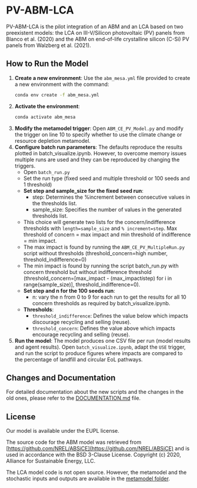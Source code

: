 # PV-ABM-LCA

PV-ABM-LCA is the pilot integration of an ABM and an LCA based on two preexistent models: the LCA on III-V/Silicon photovoltaic (PV) panels from Blanco et al. (2020) and the ABM on end-of-life crystalline silicon (C-Si) PV panels from Walzberg et al. (2021).

## How to Run the Model

1. **Create a new environment**: Use the `abm_mesa.yml` file provided to create a new environment with the command:
   ```sh
   conda env create -f abm_mesa.yml
   ```
2. **Activate the environment**:
   ```sh
   conda activate abm_mesa
   ```
3. **Modify the metamodel trigger**: Open `ABM_CE_PV_Model.py` and modify the trigger on line 10 to specify whether to use the climate change or resource depletion metamodel.
4. **Configure batch run parameters**: The defaults reproduce the results plotted in batch_visualize.ipynb. However, to overcome memory issues multiple runs are used and they can be reproduced by changing the triggers.
   - Open `batch_run.py`
   - Set the run type (fixed seed and multiple threshold or 100 seeds and 1 threshold) 
   - **Set step and sample_size for the fixed seed run**:
      - step: Determines the %increment between consecutive values in the thresholds list.
      - sample_size: Specifies the number of values in the generated thresholds list.
   - This choice will generate two lists for the concern/indifference thresholds with `length=sample_size` and `% increment=step`. Max threshold of concern = max impact and min threshold of indifference = min impact.
   - The max impact is found by running the `ABM_CE_PV_MultipleRun.py` script without thresholds (threshold_concern=high number, threshold_indifference=0)
   - The min impact is found by running the script batch_run.py with concern threshold but without indifference threshold (threshold_concern=[max_impact - (max_impact*i*step) for i in range(sample_size)], threshold_indifference=0).
   - **Set step and n for the 100 seeds run**:
      - n: vary the n from 0 to 9 for each run to get the results for all 10 concern thresholds as required by batch_visualize.ipynb.
   - **Thresholds**:
     - `threshold_indifference`: Defines the value below which impacts discourage recycling and selling (reuse).
     - `threshold_concern`: Defines the value above which impacts encourage recycling and selling (reuse).
5. **Run the model**: The model produces one CSV file per run (model results and agent results). Open `batch_visualize.ipynb`, adapt the `USE` trigger, and run the script to produce figures where impacts are compared to the percentage of landfill and circular EoL pathways.

## Changes and Documentation
For detailed documentation about the new scripts and the changes in the old ones, please refer to the [DOCUMENTATION.md](DOCUMENTATION.md) file.

## License
Our model is available under the EUPL license.

The source code for the ABM model was retrieved from [https://github.com/NREL/ABSiCE](https://github.com/NREL/ABSiCE) and is used in accordance with the BSD 3-Clause License.
Copyright (c) 2020, Alliance for Sustainable Energy, LLC.

The LCA model code is not open source. However, the metamodel and the stochastic inputs and outputs are available in the [metamodel folder](./metamodel).